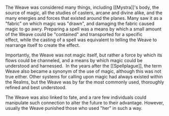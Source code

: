 The Weave was considered many things, including [[Mystra]]'s body, the source of magic, all the studies of casters, arcane and divine alike, and the many energies and forces that existed around the planes. Many saw it as a "fabric" on which magic was "drawn", and damaging the fabric caused magic to go awry. Preparing a spell was a means by which a small amount of the Weave could be "contained" and transported for a specific effect, while the casting of a spell was equivalent to telling the Weave to rearrange itself to create the effect.

Importantly, the Weave was not magic itself, but rather a force by which its flows could be channeled, and a means by which magic could be understood and harnessed.  In the years after the [[Spellplague]], the term Weave also became a synonym of the use of magic, although this was not true either. Other systems for calling upon magic had always existed within the Realms, but the Weave was by far the most commonly used, thoroughly refined and best understood.

The Weave was also linked to fate, and a rare few individuals could manipulate such connection to alter the future to their advantage. However, usually the Weave punished those who used "her" in such a way.